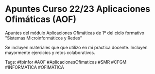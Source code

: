 # Apuntes Curso 22/23 Aplicaciones Ofimáticas (AOF)
Apuntes del módulo Aplicaciones Ofimáticas de 1º del ciclo formativo "Sistemas Microinformáticos y Redes"

Se incluyen materiales que  que utilizo en mi práctica docente. Incluyen mayormente ejercicios y retos colaborativos.

Tags: #fpinfor #AOF #AplicacionesOfimaticas #SMR #CFGM #INFORMATICA #OFIMATICA